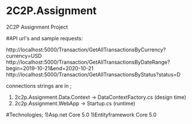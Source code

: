 # 2C2P.Assignment
2C2P Assignment Project

#API url's and sample requests:

http://localhost:5000/Transaction/GetAllTransactionsByCurrency?currency=USD
http://localhost:5000/Transaction/GetAllTransactionsByDateRange?begin=2019-10-21&end=2020-10-21
http://localhost:5000/Transaction/GetAllTransactionsByStatus?status=D

connections strings are in ;
1) 2c2p.Assignment.Data.Context -> DataContextFactory.cs (design time)
2) 2c2p.Assignment.WebApp -> Startup.cs (runtime)

#Technologies;
1)Asp.net Core 5.0
1)Entityframework Core 5.0
